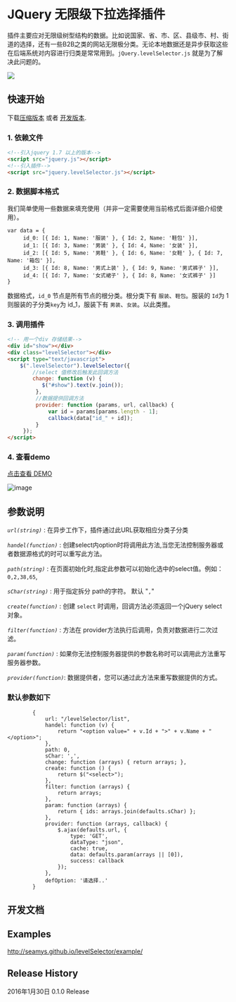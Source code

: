 # JQuery 无限级下拉选择插件

插件主要应对无限级树型结构的数据。比如说国家、省、市、区、县级市、村、街道的选择，还有一些B2B之类的网站无限极分类。无论本地数据还是异步获取这些在后端系统对内容进行归类是常常用到。`jQuery.levelSelector.js` 就是为了解决此问题的。

![](http://images2015.cnblogs.com/blog/329473/201603/329473-20160324114449058-1763367235.gif)

## 快速开始
下载[压缩版本][min] 或者 [开发版本][max].

[min]: /dist/jquery.levelSelector.min.js
[max]: /dist/jquery.levelSelector.js

### 1. 依赖文件
``` html
<!--引入jquery 1.7 以上的版本-->
<script src="jquery.js"></script>
<!--引入插件-->
<script src="jquery.levelSelector.js"></script>
```
### 2. 数据脚本格式

我们简单使用一些数据来填充使用（并非一定需要使用当前格式后面详细介绍使用）。
``` javascipt
var data = {
     id_0: [{ Id: 1, Name: '服装' }, { Id: 2, Name: '鞋包' }],
     id_1: [{ Id: 3, Name: '男装' }, { Id: 4, Name: '女装' }],
     id_2: [{ Id: 5, Name: '男鞋' }, { Id: 6, Name: '女鞋' }, { Id: 7, Name: '箱包' }],
     id_3: [{ Id: 8, Name: '男式上装' }, { Id: 9, Name: '男式裤子' }],
     id_4: [{ Id: 7, Name: '女式裙子' }, { Id: 8, Name: '女式裤子' }]
}
```
数据格式，`id_0` 节点是所有节点的根分类。根分类下有 `服装`、`鞋包`。服装的 `Id`为 1 则服装的子分类`key`为 id_1，服装下有 `男装`、`女装`。以此类推。
### 3. 调用插件
``` html
<!-- 用一个div 存储结果-->
<div id="show"></div>
<div class="levelSelector"></div>
<script type="text/javascript">
    $(".levelSelector").levelSelector({
        //select 值修改后触发此回调方法 
        change: function (v) {
           $("#show").text(v.join());
         },
         //数据提供回调方法
         provider: function (params, url, callback) {
             var id = params[params.length - 1];
             callback(data["id_" + id]);
         }
     });
</script>
```
### 4. 查看demo

[点击查看 DEMO](http://seamys.github.io/levelSelector/example/getting-started.html)

![image](http://images2015.cnblogs.com/blog/329473/201603/329473-20160324114331042-385521810.gif)

## 参数说明


*`url(string)`* : 在异步工作下，插件通过此URL获取相应分类子分类

*`handel(function)`* : 创建select内option时将调用此方法,当您无法控制服务器或者数据源格式的时可以重写此方法。

*`path(string)`* : 在页面初始化时,指定此参数可以初始化选中的select值。例如：`0,2,38,65`,

*`sChar(string)`* : 用于指定拆分 path的字符。 默认 "`,`"

*`create(function)`* : 创建 `select` 时调用，回调方法必须返回一个jQuery select 对象。

*`filter(function)`* : 方法在 provider方法执行后调用，负责对数据进行二次过滤。

*`param(function)`* : 如果你无法控制服务器提供的参数名称时可以调用此方法重写服务器参数。

*`provider(function)`*: 数据提供者，您可以通过此方法来重写数据提供的方式。

### 默认参数如下
``` javascipt
		{
            url: "/levelSelector/list",
            handel: function (v) {
                return "<option value=" + v.Id + ">" + v.Name + "</option>";
            },
            path: 0,
            sChar: ',',
            change: function (arrays) { return arrays; },
            create: function () {
                return $("<select>");
            },
            filter: function (arrays) {
                return arrays;
            },
            param: function (arrays) {
                return { ids: arrays.join(defaults.sChar) };
            },
            provider: function (arrays, callback) {
                $.ajax(defaults.url, {
                    type: 'GET',
                    dataType: "json",
                    cache: true,
                    data: defaults.param(arrays || [0]),
                    success: callback
                });
            },
            defOption: '请选择..'
        }
```
## 开发文档


## Examples

http://seamys.github.io/levelSelector/example/

## Release History

2016年1月30日 0.1.0 Release

